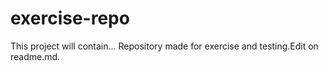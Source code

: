 # exercise-repo
This project will contain...
Repository made for exercise and testing.Edit on readme.md.
